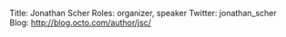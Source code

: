 Title: Jonathan Scher
Roles: organizer, speaker
Twitter: jonathan_scher
Blog: http://blog.octo.com/author/jsc/
